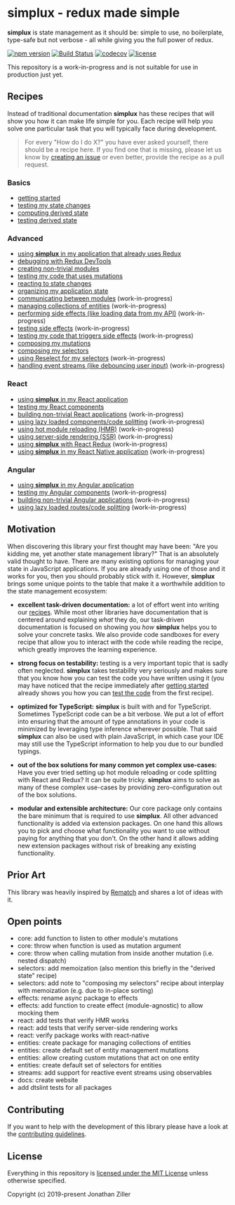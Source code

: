 # simplux - redux made simple

**simplux** is state management as it should be: simple to use, no boilerplate, type-safe but not verbose - all while giving you the full power of redux.

[![npm version](https://badge.fury.io/js/%40simplux%2Fcore.svg)](https://www.npmjs.com/package/@simplux/core)
[![Build Status](https://travis-ci.org/MrWolfZ/simplux.svg?branch=master)](https://travis-ci.org/MrWolfZ/simplux)
[![codecov](https://codecov.io/gh/MrWolfZ/simplux/branch/master/graph/badge.svg)](https://codecov.io/gh/MrWolfZ/simplux)
[![license](https://img.shields.io/badge/License-MIT-blue.svg)](LICENSE)

This repository is a work-in-progress and is not suitable for use in production just yet.

## Recipes

Instead of traditional documentation **simplux** has these recipes that will show you how it can make life simple for you. Each recipe will help you solve one particular task that you will typically face during development.

> For every "How do I do X?" you have ever asked yourself, there should be a recipe here. If you find one that is missing, please let us know by [creating an issue](https://github.com/MrWolfZ/simplux/issues/new) or even better, provide the recipe as a pull request.

### Basics

- [getting started](recipes/basics/getting-started#readme)
- [testing my state changes](recipes/basics/testing-state-changes#readme)
- [computing derived state](recipes/basics/computing-derived-state#readme)
- [testing derived state](recipes/basics/testing-derived-state#readme)

### Advanced

- [using **simplux** in my application that already uses Redux](recipes/advanced/using-in-redux-application#readme)
- [debugging with Redux DevTools](recipes/advanced/debugging-with-redux-devtools#readme)
- [creating non-trivial modules](recipes/advanced/creating-non-trivial-modules#readme)
- [testing my code that uses mutations](recipes/advanced/testing-code-using-mutations#readme)
- [reacting to state changes](recipes/advanced/reacting-to-state-changes#readme)
- [organizing my application state](recipes/advanced/organizing-application-state#readme)
- [communicating between modules](recipes/advanced/communicating-between-modules#readme) (work-in-progress)
- [managing collections of entities](recipes/advanced/managing-entity-collections#readme) (work-in-progress)
- [performing side effects (like loading data from my API)](recipes/advanced/performing-side-effects#readme) (work-in-progress)
- [testing side effects](recipes/advanced/testing-side-effects#readme) (work-in-progress)
- [testing my code that triggers side effects](recipes/advanced/testing-code-triggering-side-effects#readme) (work-in-progress)
- [composing my mutations](recipes/advanced/composing-mutations#readme)
- [composing my selectors](recipes/advanced/composing-selectors#readme)
- [using Reselect for my selectors](recipes/advanced/using-reselect-for-selectors#readme) (work-in-progress)
- [handling event streams (like debouncing user input)](recipes/advanced/handling-event-streams#readme) (work-in-progress)

### React

- [using **simplux** in my React application](recipes/react/using-in-react-application#readme)
- [testing my React components](recipes/react/testing-components#readme)
- [building non-trivial React applications](recipes/react/building-non-trivial-applications#readme) (work-in-progress)
- [using lazy loaded components/code splitting](recipes/react/using-lazy-loading-code-splitting#readme) (work-in-progress)
- [using hot module reloading (HMR)](recipes/react/using-hot-module-reloading#readme) (work-in-progress)
- [using server-side rendering (SSR)](recipes/react/using-server-side-rendering#readme) (work-in-progress)
- [using **simplux** with React Redux](recipes/react/using-with-react-redux#readme) (work-in-progress)
- [using **simplux** in my React Native application](recipes/react/using-in-react-native-application#readme) (work-in-progress)

### Angular

- [using **simplux** in my Angular application](recipes/angular/using-in-angular-application#readme)
- [testing my Angular components](recipes/angular/testing-components#readme) (work-in-progress)
- [building non-trivial Angular applications](recipes/angular/building-non-trivial-applications#readme) (work-in-progress)
- [using lazy loaded routes/code splitting](recipes/angular/using-lazy-loading-code-splitting#readme) (work-in-progress)

## Motivation

When discovering this library your first thought may have been: "Are you kidding me, yet another state management library?" That is an absolutely valid thought to have. There are many existing options for managing your state in JavaScript applications. If you are already using one of those and it works for you, then you should probably stick with it. However, **simplux** brings some unique points to the table that make it a worthwhile addition to the state management ecosystem:

- **excellent task-driven documentation:** a lot of effort went into writing our [recipes](#recipes). While most other libraries have documentation that is centered around explaining _what_ they do, our task-driven documentation is focused on showing you _how_ **simplux** helps you to solve your concrete tasks. We also provide code sandboxes for every recipe that allow you to interact with the code while reading the recipe, which greatly improves the learning experience.

- **strong focus on testability:** testing is a very important topic that is sadly often neglected. **simplux** takes testability very seriously and makes sure that you know how you can test the code you have written using it (you may have noticed that the recipe immediately after [getting started](recipes/basics/getting-started#readme) already shows you how you can [test the code](recipes/basics/testing-state-changes#readme) from the first recipe).

- **optimized for TypeScript:** **simplux** is built with and for TypeScript. Sometimes TypeScript code can be a bit verbose. We put a lot of effort into ensuring that the amount of type annotations in your code is minimized by leveraging type inference wherever possible. That said **simplux** can also be used with plain JavaScript, in which case your IDE may still use the TypeScript information to help you due to our bundled typings.

- **out of the box solutions for many common yet complex use-cases:** Have you ever tried setting up hot module reloading or code splitting with React and Redux? It can be quite tricky. **simplux** aims to solve as many of these complex use-cases by providing zero-configuration out of the box solutions.

- **modular and extensible architecture:** Our core package only contains the bare minimum that is required to use **simplux**. All other advanced functionality is added via extension packages. On one hand this allows you to pick and choose what functionality you want to use without paying for anything that you don't. On the other hand it allows adding new extension packages without risk of breaking any existing functionality.

## Prior Art

This library was heavily inspired by [Rematch](https://rematch.gitbooks.io/rematch) and shares a lot of ideas with it.

## Open points

- core: add function to listen to other module's mutations
- core: throw when function is used as mutation argument
- core: throw when calling mutation from inside another mutation (i.e. nested dispatch)
- selectors: add memoization (also mention this briefly in the "derived state" recipe)
- selectors: add note to "composing my selectors" recipe about interplay with memoization (e.g. due to in-place sorting)
- effects: rename async package to effects
- effects: add function to create effect (module-agnostic) to allow mocking them
- react: add tests that verify HMR works
- react: add tests that verify server-side rendering works
- react: verify package works with react-native
- entities: create package for managing collections of entities
- entities: create default set of entity management mutations
- entities: allow creating custom mutations that act on one entity
- entities: create default set of selectors for entities
- streams: add support for reactive event streams using observables
- docs: create website
- add dtslint tests for all packages

## Contributing

If you want to help with the development of this library please have a look at the [contributing guidelines](CONTRIBUTING.md).

## License

Everything in this repository is [licensed under the MIT License](LICENSE) unless otherwise specified.

Copyright (c) 2019-present Jonathan Ziller
